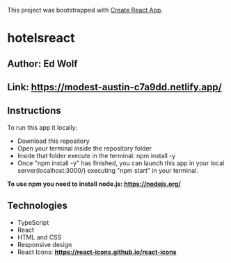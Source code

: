 This project was bootstrapped with [Create React App](https://github.com/facebook/create-react-app).

# hotelsreact

## Author: Ed Wolf

## Link: **https://modest-austin-c7a9dd.netlify.app/**

## Instructions

To run this app it locally:
* Download this repository
* Open your terminal inside the repository folder
* Inside that folder execute in the terminal:  npm install -y
* Once "npm install -y" has finished, you can launch this app in your local server(localhost:3000/) executing "npm start" in your terminal.

**To use npm you need to install node.js: https://nodejs.org/**


## Technologies

* TypeScript
* React
* HTML and CSS
* Responsive design
* React Icons: **https://react-icons.github.io/react-icons**